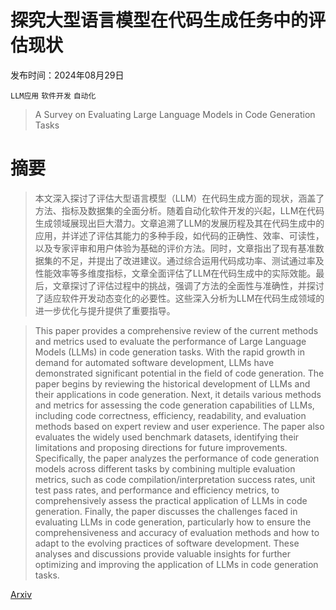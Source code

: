 # 探究大型语言模型在代码生成任务中的评估现状

发布时间：2024年08月29日

`LLM应用` `软件开发` `自动化`

> A Survey on Evaluating Large Language Models in Code Generation Tasks

# 摘要

> 本文深入探讨了评估大型语言模型（LLM）在代码生成方面的现状，涵盖了方法、指标及数据集的全面分析。随着自动化软件开发的兴起，LLM在代码生成领域展现出巨大潜力。文章追溯了LLM的发展历程及其在代码生成中的应用，并详述了评估其能力的多种手段，如代码的正确性、效率、可读性，以及专家评审和用户体验为基础的评价方法。同时，文章指出了现有基准数据集的不足，并提出了改进建议。通过综合运用代码成功率、测试通过率及性能效率等多维度指标，文章全面评估了LLM在代码生成中的实际效能。最后，文章探讨了评估过程中的挑战，强调了方法的全面性与准确性，并探讨了适应软件开发动态变化的必要性。这些深入分析为LLM在代码生成领域的进一步优化与提升提供了重要指导。

> This paper provides a comprehensive review of the current methods and metrics used to evaluate the performance of Large Language Models (LLMs) in code generation tasks. With the rapid growth in demand for automated software development, LLMs have demonstrated significant potential in the field of code generation. The paper begins by reviewing the historical development of LLMs and their applications in code generation. Next, it details various methods and metrics for assessing the code generation capabilities of LLMs, including code correctness, efficiency, readability, and evaluation methods based on expert review and user experience. The paper also evaluates the widely used benchmark datasets, identifying their limitations and proposing directions for future improvements. Specifically, the paper analyzes the performance of code generation models across different tasks by combining multiple evaluation metrics, such as code compilation/interpretation success rates, unit test pass rates, and performance and efficiency metrics, to comprehensively assess the practical application of LLMs in code generation. Finally, the paper discusses the challenges faced in evaluating LLMs in code generation, particularly how to ensure the comprehensiveness and accuracy of evaluation methods and how to adapt to the evolving practices of software development. These analyses and discussions provide valuable insights for further optimizing and improving the application of LLMs in code generation tasks.

[Arxiv](https://arxiv.org/abs/2408.16498)